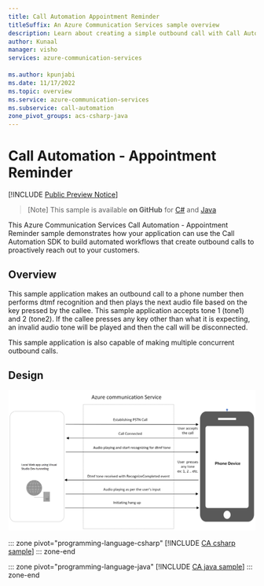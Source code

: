 ```yaml
---
title: Call Automation Appointment Reminder
titleSuffix: An Azure Communication Services sample overview
description: Learn about creating a simple outbound call with Call Automation  
author: Kunaal
manager: visho
services: azure-communication-services

ms.author: kpunjabi
ms.date: 11/17/2022
ms.topic: overview
ms.service: azure-communication-services
ms.subservice: call-automation
zone_pivot_groups: acs-csharp-java
---
```


# Call Automation - Appointment Reminder

[!INCLUDE [Public Preview Notice](../includes/public-preview-include.md)]

> [Note]
> This sample is available **on GitHub** for [C#](https://github.com/Azure-Samples/communication-services-dotnet-quickstarts/tree/main/CallAutomation_AppointmentReminder) and [Java](https://github.com/Azure-Samples/communication-services-java-quickstarts/tree/main/CallAutomation_AppointmentReminder)

This Azure Communication Services Call Automation - Appointment Reminder sample demonstrates how your application can use the Call Automation SDK to build automated workflows that create outbound calls to proactively reach out to your customers. 

## Overview

This sample application makes an outbound call to a phone number then performs dtmf recognition and then plays the next audio file based on the key pressed by the callee. This sample application accepts tone 1 (tone1) and 2 (tone2). If the callee presses any key other than what it is expecting, an invalid audio tone will be played and then the call will be disconnected.

This sample application is also capable of making multiple concurrent outbound calls.

## Design

![Call flow](./media/call-automation/appointment-reminder.png)

::: zone pivot="programming-language-csharp"
[!INCLUDE [CA csharp sample](./includes/ca-appointment-reminder-csharp.md)]
::: zone-end

::: zone pivot="programming-language-java"
[!INCLUDE [CA java sample](./includes/ca-appointment-reminder-java.md)]
::: zone-end
